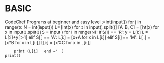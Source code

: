# BASIC
CodeChef Programs at beginner and easy level
t=int(input())
for j in range(t):
    N = int(input())
    L= [int(x) for x in input().split()]
    [A, B, C] = [int(x) for x in input().split()]
    S = input()
    for i in range(N):
        if S[i] == 'R':
            y = L[i:]
            L = L[:i]+y[::-1]
        elif S[i] == 'A':
            L[i:] = [x+A for x in L[i:]]
        elif S[i] == 'M':
            L[i:] = [x*B for x in L[i:]]
        L[i:] = [x%C for x in L[i:]]

        print (L[i] , end =' ')
    print()
